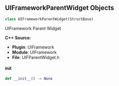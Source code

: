 ## UIFrameworkParentWidget Objects

```python
class UIFrameworkParentWidget(StructBase)
```

UIFramework Parent Widget

**C++ Source:**

- **Plugin**: UIFramework
- **Module**: UIFramework
- **File**: UIFParentWidget.h

<a id="unreal.UIFrameworkParentWidget.__init__"></a>

#### __init__

```python
def __init__() -> None
```

<a id="unreal.FastArraySerializerItem"></a>
